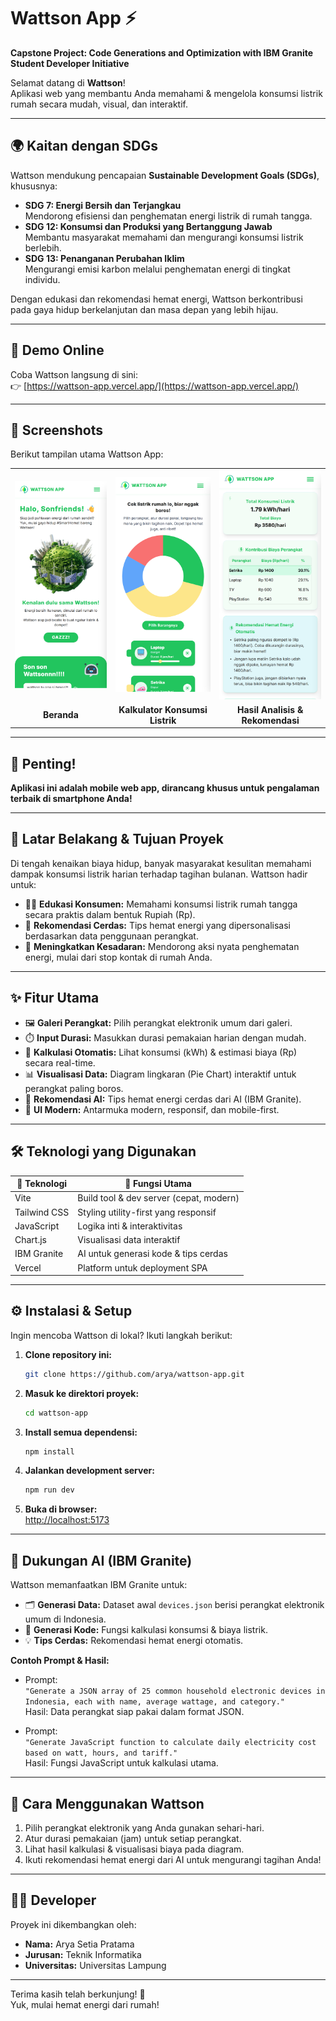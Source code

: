 # Wattson App ⚡️

**Capstone Project: Code Generations and Optimization with IBM Granite Student Developer Initiative**

Selamat datang di **Wattson**!  
Aplikasi web yang membantu Anda memahami & mengelola konsumsi listrik rumah secara mudah, visual, dan interaktif.

---

## 🌍 Kaitan dengan SDGs

Wattson mendukung pencapaian **Sustainable Development Goals (SDGs)**, khususnya:

- **SDG 7: Energi Bersih dan Terjangkau**  
  Mendorong efisiensi dan penghematan energi listrik di rumah tangga.
- **SDG 12: Konsumsi dan Produksi yang Bertanggung Jawab**  
  Membantu masyarakat memahami dan mengurangi konsumsi listrik berlebih.
- **SDG 13: Penanganan Perubahan Iklim**  
  Mengurangi emisi karbon melalui penghematan energi di tingkat individu.

Dengan edukasi dan rekomendasi hemat energi, Wattson berkontribusi pada gaya hidup berkelanjutan dan masa depan yang lebih hijau.

---

## 🚀 Demo Online

Coba Wattson langsung di sini:  
👉 [https://wattson-app.vercel.app/](https://wattson-app.vercel.app/)

---

## 📸 Screenshots

Berikut tampilan utama Wattson App:

<div align="center">

<table>
  <tr>
    <td><img src="src/assets/beranda.png" alt="Beranda" width="220"/></td>
    <td><img src="src/assets/kalkulator.png" alt="Kalkulator" width="220"/></td>
    <td><img src="src/assets/hasil.png" alt="Hasil" width="220"/></td>
  </tr>
  <tr>
    <td align="center"><b>Beranda</b></td>
    <td align="center"><b>Kalkulator Konsumsi Listrik</b></td>
    <td align="center"><b>Hasil Analisis & Rekomendasi</b></td>
  </tr>
</table>

</div>

---

## 📱 Penting!

**Aplikasi ini adalah mobile web app, dirancang khusus untuk pengalaman terbaik di smartphone Anda!**

---

## 🎯 Latar Belakang & Tujuan Proyek

Di tengah kenaikan biaya hidup, banyak masyarakat kesulitan memahami dampak konsumsi listrik harian terhadap tagihan bulanan. Wattson hadir untuk:

- 🧑‍🏫 **Edukasi Konsumen:** Memahami konsumsi listrik rumah tangga secara praktis dalam bentuk Rupiah (Rp).
- 🤖 **Rekomendasi Cerdas:** Tips hemat energi yang dipersonalisasi berdasarkan data penggunaan perangkat.
- 🌱 **Meningkatkan Kesadaran:** Mendorong aksi nyata penghematan energi, mulai dari stop kontak di rumah Anda.

---

## ✨ Fitur Utama

- 🖼️ **Galeri Perangkat:** Pilih perangkat elektronik umum dari galeri.
- ⏱️ **Input Durasi:** Masukkan durasi pemakaian harian dengan mudah.
- 💸 **Kalkulasi Otomatis:** Lihat konsumsi (kWh) & estimasi biaya (Rp) secara real-time.
- 📊 **Visualisasi Data:** Diagram lingkaran (Pie Chart) interaktif untuk perangkat paling boros.
- 🤖 **Rekomendasi AI:** Tips hemat energi cerdas dari AI (IBM Granite).
- 📱 **UI Modern:** Antarmuka modern, responsif, dan mobile-first.

---

## 🛠️ Teknologi yang Digunakan

| 🚀 Teknologi | 🎯 Fungsi Utama                         |
| ------------ | --------------------------------------- |
| Vite         | Build tool & dev server (cepat, modern) |
| Tailwind CSS | Styling utility-first yang responsif    |
| JavaScript   | Logika inti & interaktivitas            |
| Chart.js     | Visualisasi data interaktif             |
| IBM Granite  | AI untuk generasi kode & tips cerdas    |
| Vercel       | Platform untuk deployment SPA           |

---

## ⚙️ Instalasi & Setup

Ingin mencoba Wattson di lokal? Ikuti langkah berikut:

1. **Clone repository ini:**
   ```sh
   git clone https://github.com/arya/wattson-app.git
   ```
2. **Masuk ke direktori proyek:**
   ```sh
   cd wattson-app
   ```
3. **Install semua dependensi:**
   ```sh
   npm install
   ```
4. **Jalankan development server:**
   ```sh
   npm run dev
   ```
5. **Buka di browser:**  
   [http://localhost:5173](http://localhost:5173)

---

## 🤖 Dukungan AI (IBM Granite)

Wattson memanfaatkan IBM Granite untuk:

- 🗂️ **Generasi Data:** Dataset awal `devices.json` berisi perangkat elektronik umum di Indonesia.
- 🧮 **Generasi Kode:** Fungsi kalkulasi konsumsi & biaya listrik.
- 💡 **Tips Cerdas:** Rekomendasi hemat energi otomatis.

**Contoh Prompt & Hasil:**

- Prompt:  
  `"Generate a JSON array of 25 common household electronic devices in Indonesia, each with name, average wattage, and category."`  
  Hasil: Data perangkat siap pakai dalam format JSON.

- Prompt:  
  `"Generate JavaScript function to calculate daily electricity cost based on watt, hours, and tariff."`  
  Hasil: Fungsi JavaScript untuk kalkulasi utama.

---

## 🤔 Cara Menggunakan Wattson

1. Pilih perangkat elektronik yang Anda gunakan sehari-hari.
2. Atur durasi pemakaian (jam) untuk setiap perangkat.
3. Lihat hasil kalkulasi & visualisasi biaya pada diagram.
4. Ikuti rekomendasi hemat energi dari AI untuk mengurangi tagihan Anda!

---

## 👨‍💻 Developer

Proyek ini dikembangkan oleh:

- **Nama:** Arya Setia Pratama
- **Jurusan:** Teknik Informatika
- **Universitas:** Universitas Lampung

---

Terima kasih telah berkunjung! 🙏  
Yuk, mulai hemat energi dari rumah!

